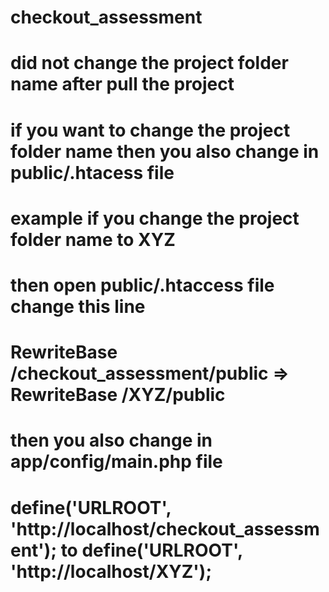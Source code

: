 # checkout_assessment
# did not change the project folder name after pull the project
# if you want to change the project folder name then you also change in public/.htacess file
# example if you change the project folder name to    XYZ  
# then open public/.htaccess file   change this line 
# RewriteBase /checkout_assessment/public    =>  RewriteBase /XYZ/public
# then you also change in app/config/main.php file
# define('URLROOT', 'http://localhost/checkout_assessment');  to define('URLROOT', 'http://localhost/XYZ');
